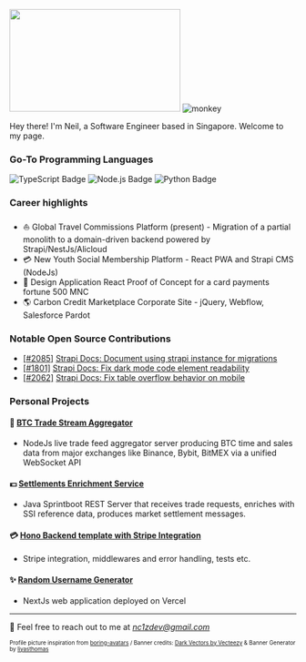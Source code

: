 <img src="https://user-images.githubusercontent.com/111836326/211268721-32046e0d-3c48-4bbd-b6f0-c7352499a157.png" width="300" height="180"/> ![monkey](https://user-images.githubusercontent.com/111836326/211265832-a9325782-6f53-4bb8-b755-da62f913bfdf.gif)

Hey there! I'm Neil, a Software Engineer based in Singapore. Welcome to my page.

### Go-To Programming Languages
![TypeScript Badge](https://img.shields.io/badge/TypeScript-3178C6?logo=typescript&logoColor=fff&style=flat-square)
![Node.js Badge](https://img.shields.io/badge/Node.js-393?logo=nodedotjs&logoColor=fff&style=flat-square)
![Python Badge](https://img.shields.io/badge/Python-3776AB?logo=python&logoColor=fff&style=flat-square)

### Career highlights

- :sailboat: Global Travel Commissions Platform (present) - Migration of a partial monolith to a domain-driven backend powered by Strapi/NestJs/Alicloud
- :credit_card: New Youth Social Membership Platform - React PWA and Strapi CMS (NodeJs)
- :art: Design Application React Proof of Concept for a card payments fortune 500 MNC
- :earth_americas: Carbon Credit Marketplace Corporate Site - jQuery, Webflow, Salesforce Pardot

### Notable Open Source Contributions

- [[#2085]](https://github.com/strapi/documentation/pull/2085) [Strapi Docs: Document using strapi instance for migrations](https://github.com/strapi/documentation/releases/tag/v4.24.1)
- [[#1801]](https://github.com/strapi/documentation/pull/1801) [Strapi Docs: Fix dark mode code element readability](https://github.com/strapi/documentation/releases/tag/v4.12.1)
- [[#2062]](https://github.com/strapi/documentation/pull/2062) [Strapi Docs: Fix table overflow behavior on mobile](https://github.com/strapi/documentation/releases/tag/v4.21.1)

### Personal Projects

#### :scroll: [BTC Trade Stream Aggregator](https://github.com/nc1z/trade-stream-aggregator)
- NodeJs live trade feed aggregator server producing BTC time and sales data from major exchanges like Binance, Bybit, BitMEX via a unified WebSocket API

#### :dollar: [Settlements Enrichment Service](https://github.com/nc1z/settlements-enrichment-service)
- Java Sprintboot REST Server that receives trade requests, enriches with SSI reference data, produces market settlement messages.

#### :credit_card: [Hono Backend template with Stripe Integration](https://github.com/nc1z/stripe-integration-basics)
- Stripe integration, middlewares and error handling, tests etc.

#### :sparkles: [Random Username Generator](https://getrandomuser.vercel.app/)
- NextJs web application deployed on Vercel

---

💬 Feel free to reach out to me at <em>nc1zdev@gmail.com</em>

<sub><sup>Profile picture inspiration from <a href="https://github.com/boringdesigners/boring-avatars">boring-avatars</a> / Banner credits: <a href="https://www.vecteezy.com/free-vector/dark">Dark Vectors by Vecteezy</a> & Banner Generator by <a href="https://liyasthomas.github.io/banner/">liyasthomas</a></sup></sub>


